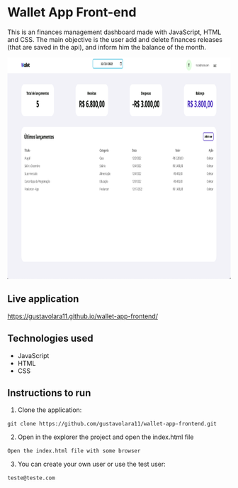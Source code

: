 # Wallet App Front-end

This is an finances management dashboard made with JavaScript, HTML and CSS.
The main objective is the user add and delete finances releases (that are saved in the api), and inform him the balance of the month.

<img alt="wallet-app-sample-image" src="https://github.com/gustavolara11/wallet-app-frontend/blob/2c7d91a883b294ccb70bc12db4cf7aeee150cd70/src/img/sample.png" height="500">

## Live application

https://gustavolara11.github.io/wallet-app-frontend/

## Technologies used

- JavaScript
- HTML
- CSS

## Instructions to run

1. Clone the application:

```
git clone https://github.com/gustavolara11/wallet-app-frontend.git
```

2. Open in the explorer the project and open the index.html file

```
Open the index.html file with some browser
```

3. You can create your own user or use the test user:

```
teste@teste.com
```
